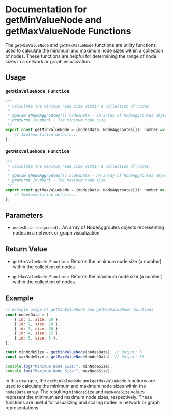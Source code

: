 # Documentation for getMinValueNode and getMaxValueNode Functions

The `getMinValueNode` and `getMaxValueNode` functions are utility functions used to calculate the minimum and maximum node sizes within a collection of nodes. These functions are helpful for determining the range of node sizes in a network or graph visualization.

## Usage
### `getMinValueNode Function`
```jsx
/**
 * Calculate the minimum node size within a collection of nodes.
 *
 * @param {NodeAggroutes[]} nodesData - An array of NodeAggroutes objects representing nodes.
 * @returns {number} - The minimum node size.
 */
export const getMinValueNode = (nodesData: NodeAggroutes[]): number => {
    // Implementation details...
};

```

### `getMaxValueNode Function`

```jsx
/**
 * Calculate the maximum node size within a collection of nodes.
 *
 * @param {NodeAggroutes[]} nodesData - An array of NodeAggroutes objects representing nodes.
 * @returns {number} - The maximum node size.
 */
export const getMaxValueNode = (nodesData: NodeAggroutes[]): number => {
    // Implementation details...
};
```

## Parameters
- `nodesData (required):` An array of NodeAggroutes objects representing nodes in a network or graph visualization.
## Return Value
- `getMinValueNode Function:` Returns the minimum node size (a number) within the collection of nodes.

- `getMaxValueNode Function:` Returns the maximum node size (a number) within the collection of nodes.

## Example

```jsx
// Example usage of getMinValueNode and getMaxValueNode functions
const nodesData = [
    { id: 1, size: 20 },
    { id: 2, size: 10 },
    { id: 3, size: 30 },
    { id: 4, size: 15 },
    { id: 5, size: 5 },
];

const minNodeSize = getMinValueNode(nodesData); // Output: 5
const maxNodeSize = getMaxValueNode(nodesData); // Output: 30

console.log("Minimum Node Size:", minNodeSize);
console.log("Maximum Node Size:", maxNodeSize);
```

In this example, the `getMinValueNode` and `getMaxValueNode` functions are used to calculate the minimum and maximum node sizes within the `nodesData` array. The resulting `minNodeSize` and `maxNodeSize` values represent the minimum and maximum node sizes, respectively. These functions are useful for visualizing and scaling nodes in network or graph representations.